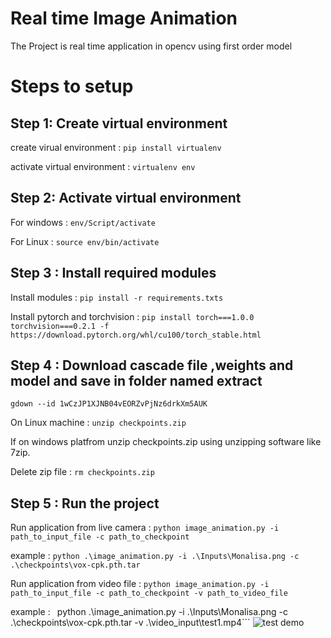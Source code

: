 # Real time Image Animation
The Project is real time application in opencv using first order model

# Steps to setup

## Step 1: Create virtual environment

create virual environment : ```pip install virtualenv```

activate virtual environment : ```virtualenv env```

## Step 2: Activate virtual environment

For windows : ```env/Script/activate```

For Linux : ```source env/bin/activate```

## Step 3 : Install required modules

Install modules : ``` pip install -r requirements.txts ```

Install pytorch and torchvision : ```pip install torch===1.0.0 torchvision===0.2.1 -f https://download.pytorch.org/whl/cu100/torch_stable.html ```

## Step 4 : Download cascade file ,weights and model and save in folder named extract

```gdown --id 1wCzJP1XJNB04vEORZvPjNz6drkXm5AUK```

On Linux machine : ```unzip checkpoints.zip```

If on windows platfrom unzip checkpoints.zip using unzipping software like 7zip.

Delete zip file : ```rm checkpoints.zip```

## Step 5 : Run the project

Run application from live camera : ```python image_animation.py -i path_to_input_file -c path_to_checkpoint```

example : ```python .\image_animation.py -i .\Inputs\Monalisa.png -c .\checkpoints\vox-cpk.pth.tar```

Run application from video file : ```python image_animation.py -i path_to_input_file -c path_to_checkpoint -v path_to_video_file```

example : ``` ```python .\image_animation.py -i .\Inputs\Monalisa.png -c .\checkpoints\vox-cpk.pth.tar -v .\video_input\test1.mp4```
![test demo](animate.gif)
